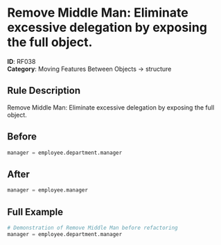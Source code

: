# Remove Middle Man: Eliminate excessive delegation by exposing the full object.

**ID**: RF038  
**Category**: Moving Features Between Objects → structure

## Rule Description
Remove Middle Man: Eliminate excessive delegation by exposing the full object.

## Before
```python
manager = employee.department.manager
```

## After  
```python
manager = employee.manager
```

## Full Example
```python
# Demonstration of Remove Middle Man before refactoring
manager = employee.department.manager
```
